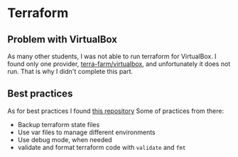 # Terraform

## Problem with VirtualBox

As many other students, I was not able to run terraform for VirtualBox. I found
only one provider,
[terra-farm/virtualbox](https://registry.terraform.io/providers/terra-farm/virtualbox),
and unfortunately it does not run. That is why I didn't complete this part.

## Best practices

As for best practices I found [this repository](https://github.com/ozbillwang/terraform-best-practices)
Some of practices from there:

* Backup terraform state files
* Use var files to manage different environments
* Use debug mode, when needed
* validate and format terraform code with `validate` and `fmt`
